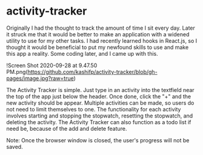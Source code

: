 # activity-tracker

Originally I had the thought to track the amount of time I sit every day. Later it struck me that it would be better to make an application with a widened
utility to use for my other tasks. I had recently learned hooks in React.js, so I thought it would be beneficial to put my newfound skills to use and make
this app a reality. Some coding later, and I came up with this.

!Screen Shot 2020-09-28 at 9.47.50 PM.png(https://github.com/kashifp/activity-tracker/blob/gh-pages/image.jpg?raw=true)

The Activity Tracker is simple. Just type in an activity into the textfield near the top of the app just below the header. Once done, click the "+" and
the new activity should be appear. Multiple activities can be made, so users do not need to limit themselves to one. The functionality for each activity
involves starting and stopping the stopwatch, resetting the stopwatch, and deleting the activity. The Activity Tracker can also function as a todo list if
need be, because of the add and delete feature. 

Note: Once the browser window is closed, the user's progress will not be saved. 
